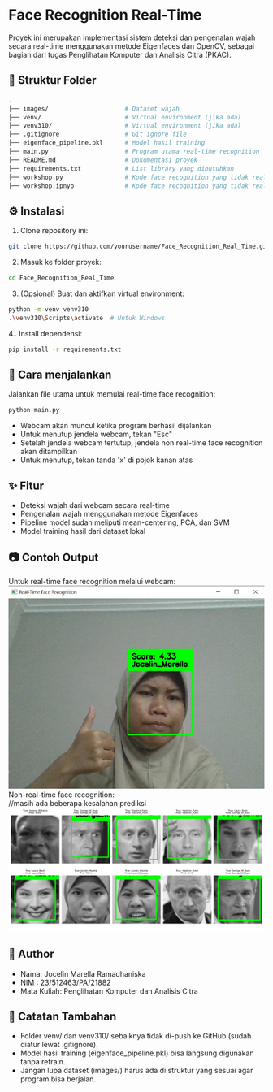 ﻿# Face Recognition Real-Time
Proyek ini merupakan implementasi sistem deteksi dan pengenalan wajah secara real-time menggunakan metode Eigenfaces dan OpenCV, sebagai bagian dari tugas Penglihatan Komputer dan Analisis Citra (PKAC).

## 📁 Struktur Folder
```bash
.
├── images/                     # Dataset wajah
├── venv/                       # Virtual environment (jika ada)
├── venv310/                    # Virtual environment (jika ada)
├── .gitignore                  # Git ignore file
├── eigenface_pipeline.pkl      # Model hasil training
├── main.py                     # Program utama real-time recognition
├── README.md                   # Dokumentasi proyek
├── requirements.txt            # List library yang dibutuhkan
├── workshop.py                 # Kode face recognition yang tidak real-time
├── workshop.ipnyb              # Kode face recognition yang tidak real-time ditambah dengan dataset images Jocelin_Marella
```

## ⚙️ Instalasi
1. Clone repository ini:
```bash
git clone https://github.com/yourusername/Face_Recognition_Real_Time.git
```
2. Masuk ke folder proyek:
```bash
cd Face_Recognition_Real_Time
```
3. (Opsional) Buat dan aktifkan virtual environment:
```bash
python -m venv venv310
.\venv310\Scripts\activate  # Untuk Windows
```
4.. Install dependensi:
```bash
pip install -r requirements.txt
```

## 🚀 Cara menjalankan
Jalankan file utama untuk memulai real-time face recognition:
```python
python main.py
```
- Webcam akan muncul ketika program berhasil dijalankan
- Untuk menutup jendela webcam, tekan "Esc"
- Setelah jendela webcam tertutup, jendela non real-time face recognition akan ditampilkan
- Untuk menutup, tekan tanda 'x' di pojok kanan atas

## ✨ Fitur
- Deteksi wajah dari webcam secara real-time
- Pengenalan wajah menggunakan metode Eigenfaces
- Pipeline model sudah meliputi mean-centering, PCA, dan SVM
- Model training hasil dari dataset lokal

## 📷 Contoh Output
Untuk real-time face recognition melalui webcam:
![Real-Time Face Recognition](preview.jpg)
Non-real-time face recognition:  
//masih ada beberapa kesalahan prediksi
![Non Real-Time Face Recognition](preview2.png)

## 👤 Author
- Nama: Jocelin Marella Ramadhaniska
- NIM : 23/512463/PA/21882
- Mata Kuliah: Penglihatan Komputer dan Analisis Citra

## 📌 Catatan Tambahan
- Folder venv/ dan venv310/ sebaiknya tidak di-push ke GitHub (sudah diatur lewat .gitignore).
- Model hasil training (eigenface_pipeline.pkl) bisa langsung digunakan tanpa retrain.
- Jangan lupa dataset (images/) harus ada di struktur yang sesuai agar program bisa berjalan.